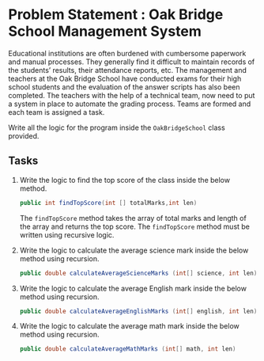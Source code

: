# Problem Statement : Oak Bridge School Management System

Educational institutions are often burdened with cumbersome paperwork and manual processes. They generally find it difficult to maintain records of the students’ results, their attendance reports, etc. The management and teachers at the Oak Bridge School have conducted exams for
their high school students and the evaluation of the answer scripts has also been completed. The teachers with the help of a technical team, now need to put a system in place to automate​
the grading process. Teams are formed and each team is assigned a task.

Write all the logic for the program inside the `OakBridgeSchool` class provided.

## Tasks

1. Write the logic to find the top score of the class inside the below method.

    ```java
    public int findTopScore(int [] totalMarks,int len)
    ```

    The `findTopScore` method takes the array of total marks and length of the array and returns the top score.​
    The `findTopScore` method must be written using recursive logic.

2. Write the logic to calculate the average science mark inside the below method using recursion.

    ```java
    public double calculateAverageScienceMarks (int[] science, int len)
    ```

3. Write the logic to calculate the average English mark inside the below method using recursion.

    ```java
    public double calculateAverageEnglishMarks (int[] english, int len)
    ```

4. Write the logic to calculate the average math mark inside the below method using recursion.

    ```java
    public double calculateAverageMathMarks (int[] math, int len)
    ```
